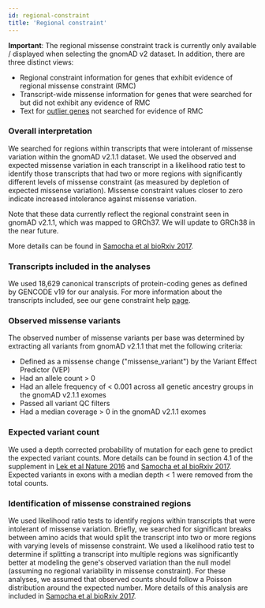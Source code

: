 ```yaml
---
id: regional-constraint
title: 'Regional constraint'
---
```


**Important**: The regional missense constraint track is currently only available / displayed when selecting the gnomAD v2 dataset. In addition, there are three distinct views:
- Regional constraint information for genes that exhibit evidence of regional missense constraint (RMC)
- Transcript-wide missense information for genes that were searched for but did not exhibit any evidence of RMC
- Text for [outlier genes](https://gnomad.broadinstitute.org/help/why-are-constraint-metrics-missing-for-this-gene-or-annotated-with-a-note) not searched for evidence of RMC

### Overall interpretation

We searched for regions within transcripts that were intolerant of missense variation within the gnomAD v2.1.1 dataset. We used the observed and expected missense variation in each transcript in a likelihood ratio test to identify those transcripts that had two or more regions with significantly different levels of missense constraint (as measured by depletion of expected missense variation). Missense constraint values closer to zero indicate increased intolerance against missense variation.

Note that these data currently reflect the regional constraint seen in gnomAD v2.1.1, which was mapped to GRCh37. We will update to GRCh38 in the near future.

More details can be found in [Samocha et al bioRxiv 2017](https://www.biorxiv.org/content/early/2017/06/12/148353).

### Transcripts included in the analyses

We used 18,629 canonical transcripts of protein-coding genes as defined by GENCODE v19 for our analysis. For more information about the transcripts included, see our gene constraint help [page](https://gnomad.broadinstitute.org/help/constraint). 

### Observed missense variants

The observed number of missense variants per base was determined by extracting all variants from gnomAD v2.1.1 that met the following criteria:
* Defined as a missense change ("missense_variant") by the Variant Effect Predictor (VEP)
* Had an allele count > 0
* Had an allele frequency of < 0.001 across all genetic ancestry groups in the gnomAD v2.1.1 exomes
* Passed all variant QC filters
* Had a median coverage > 0 in the gnomAD v2.1.1 exomes


### Expected variant count

We used a depth corrected probability of mutation for each gene to predict the expected variant counts. More details can be found in section 4.1 of the supplement in [Lek et al Nature 2016](https://www.nature.com/articles/nature19057) and [Samocha et al bioRxiv 2017](https://www.biorxiv.org/content/early/2017/06/12/148353). Expected variants in exons with a median depth < 1 were removed from the total counts.

### Identification of missense constrained regions

We used likelihood ratio tests to identify regions within transcripts that were intolerant of missense variation. Briefly, we searched for significant breaks between amino acids that would split the transcript into two or more regions with varying levels of missense constraint. We used a likelihood ratio test to determine if splitting a transcript into multiple regions was significantly better at modeling the gene's observed variation than the null model (assuming no regional variability in missense constraint). For these analyses, we assumed that observed counts should follow a Poisson distribution around the expected number. More details of this analysis are included in [Samocha et al bioRxiv 2017](https://www.biorxiv.org/content/early/2017/06/12/148353).
